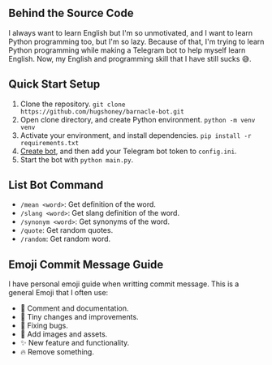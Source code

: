 ## Behind the Source Code
I always want to learn English but I'm so unmotivated, and I want to learn Python programming too, but I'm so lazy. Because of that, I'm trying to learn Python programming while making a Telegram bot to help myself learn English. Now, my English and programming skill that I have still sucks :sweat_smile:.

## Quick Start Setup
1. Clone the repository. `git clone https://github.com/hugshoney/barnacle-bot.git`
2. Open clone directory, and create Python environment. `python -m venv venv`
3. Activate your environment, and install dependencies. `pip install -r requirements.txt`
4. [Create bot](https://core.telegram.org/bots#6-botfather), and then add your Telegram bot token to `config.ini`.
5. Start the bot with `python main.py`.

## List Bot Command
- `/mean <word>`: Get definition of the word.
- `/slang <word>`: Get slang definition of the word.
- `/synonym <word>`: Get synonyms of the word.
- `/quote`: Get random quotes.
- `/random`: Get random word.

## Emoji Commit Message Guide
I have personal emoji guide when writting commit message. This is a general Emoji that I often use:
- :pencil: Comment and documentation.
- :wrench: Tiny changes and improvements.
- :bug: Fixing bugs.
- :art: Add images and assets.
- :sparkles: New feature and functionality.
- :fire: Remove something.
